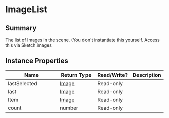 
# ImageList

## Summary
The list of Images in the scene. (You don't instantiate this yourself. Access this via Sketch.images 


## Instance Properties

<table>
<thead><tr><th width="225">Name</th><th width="160">Return Type</th><th width="80">Read/Write?</th><th>Description</th></tr></thead>
<tbody>
<tr><td>lastSelected</td><td><a href="image.md">Image</a></td><td>Read-only</td><td></td></tr>
<tr><td>last</td><td><a href="image.md">Image</a></td><td>Read-only</td><td></td></tr>
<tr><td>Item</td><td><a href="image.md">Image</a></td><td>Read-only</td><td></td></tr>
<tr><td>count</td><td>number</td><td>Read-only</td><td></td></tr>
</tbody></table>





